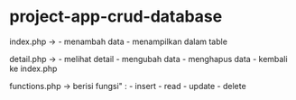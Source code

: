 # project-app-crud-database

index.php -> - menambah data
             - menampilkan dalam table
             
detail.php -> - melihat detail
              - mengubah data
              - menghapus data
              - kembali ke index.php

functions.php -> berisi fungsi" : - insert
                                  - read
                                  - update
                                  - delete
